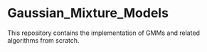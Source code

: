 # Gaussian_Mixture_Models
This repository contains the implementation of GMMs and related algorithms from scratch.
